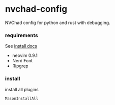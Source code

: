 # nvchad-config

NVChad config for python and rust with debugging.

### requirements
See [install docs](https://nvchad.com/docs/quickstart/install)

- neovim 0.9.1
- Nerd Font
- Ripgrep

### install 
install all plugins

`MasonInstallAll`

